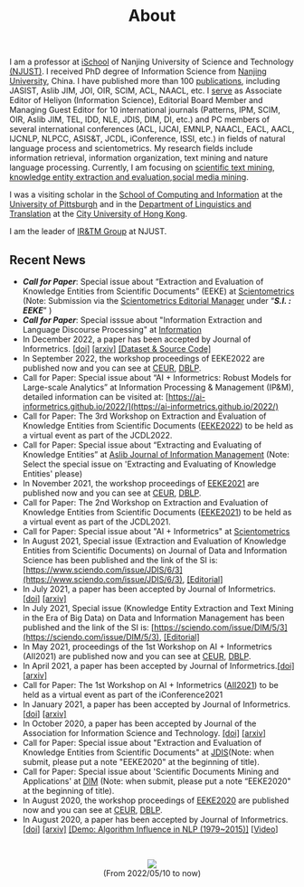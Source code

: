 ﻿---
layout: page
title:  About
cover:  false
menu:   true
order:  1
---
I am a professor at [iSchool](http://ischool.njust.edu.cn/) of Nanjing University of Science and Technology [(NJUST)](http://english.njust.edu.cn/). I received PhD degree of Information Science from [Nanjing University](https://www.nju.edu.cn/EN/), China. I have published more than 100 [publications](https://chengzhizhang.github.io/papers/), including JASIST, Aslib JIM, JOI, OIR, SCIM, ACL, NAACL, etc. I [serve](https://chengzhizhang.github.io/service/) as Associate Editor of Heliyon (Information Science), Editorial Board Member and Managing Guest Editor for 10 international journals (Patterns, IPM, SCIM, OIR, Aslib JIM, TEL, IDD, NLE, JDIS, DIM, DI, etc.) and PC members of several international conferences (ACL, IJCAI, EMNLP, NAACL, EACL, AACL, IJCNLP, NLPCC, ASIS&T, JCDL, iConference, ISSI, etc.) in fields of natural language process and scientometrics.
My research fields include information retrieval, information organization, text mining and nature language processing. Currently, I am focusing on [scientific text mining](https://chengzhizhang.github.io/research/#scientific-text-mining), [knowledge entity extraction and evaluation](https://chengzhizhang.github.io/research/#knowledge-entity-extraction-and-evaluation
),[social media mining](https://chengzhizhang.github.io/research/#social-media-mining). 

I was a visiting scholar in the [School of Computing and Information](https://www.sci.pitt.edu/) at the [University of Pittsburgh](http://www.pitt.edu/) and in the [Department of Linguistics and Translation](http://lt.cityu.edu.hk/) at the [City University of Hong Kong](https://www.cityu.edu.hk/).

I am the leader of [IR&TM Group](https://chengzhizhang.github.io/collaborators/) at NJUST.

 
## Recent News
* ***Call for Paper***: Special issue about “Extraction and Evaluation of Knowledge Entities from Scientific Documents” (EEKE) at [Scientometrics]( https://link.springer.com/collections/hbffbdggdj) (Note: Submission via the  [Scientometrics Editorial Manager](https://www.editorialmanager.com/scim/ ) under “***S.I. : EEKE***” )
* ***Call for Paper***: Special isssue about "Information Extraction and Language Discourse Processing" at [Information](https://www.mdpi.com/journal/information/special_issues/WYS02U2GTD) 
* In December 2022, a paper has been accepted by Journal of Informetrics. [[doi]]()  [[arxiv]](http://arxiv.org/abs/2212.13860)  [[Dataset & Source Code]](https://github.com/xiangyi-njust/FWS/)
* In September 2022, the workshop proceedings of EEKE2022 are published now and you can see at [CEUR](http://ceur-ws.org/Vol-3210/), [DBLP](https://dblp.org/db/conf/eeke/eeke2022.html).
* Call for Paper: Special issue about “AI + Informetrics: Robust Models for Large-scale Analytics” at Information Processing & Management (IP&M), detailed information can be visited at: [https://ai-informetrics.github.io/2022/](https://ai-informetrics.github.io/2022/)
* Call for Paper: The 3rd Workshop on Extraction and Evaluation of Knowledge Entities from Scientific Documents ([EEKE2022](https://eeke-workshop.github.io/2022/)) to be held as a virtual event as part of the JCDL2022.
* Call for Paper: Special issue about “Extracting and Evaluating of Knowledge Entities” at [Aslib Journal of Information Management](https://www.emeraldgrouppublishing.com/calls-for-papers/extracting-and-evaluating-knowledge-entities) (Note: Select the special issue on 'Extracting and Evaluating of Knowledge Entities' please)
* In November 2021, the workshop proceedings of [EEKE2021](https://eeke-workshop.github.io/2021/) are published now and you can see at [CEUR](http://ceur-ws.org/Vol-3004/), [DBLP](https://dblp.org/db/conf/jcdl/eeke2021.html).
* Call for Paper: The 2nd Workshop on Extraction and Evaluation of Knowledge Entities from Scientific Documents ([EEKE2021](https://eeke-workshop.github.io/2021/)) to be held as a virtual event as part of the JCDL2021.
* Call for Paper: Special issue about "AI + Informetrics" at [Scientometrics](https://link.springer.com/collections/ebfiegeiie)
* In August 2021, Special issue (Extraction and Evaluation of Knowledge Entities from Scientific Documents) on Journal of Data and Information Science has been published and the link of the SI is: [https://www.sciendo.com/issue/JDIS/6/3](https://www.sciendo.com/issue/JDIS/6/3),  [[Editorial]](https://doi.org/10.2478/jdis-2021-0025)
* In July 2021, a paper has been accepted by Journal of Informetrics. [[doi]](https://doi.org/10.1016/j.joi.2021.101195)  [[arxiv]](http://arxiv.org/abs/2107.10434)
* In July 2021, Special issue (Knowledge Entity Extraction and Text Mining in the Era of Big Data) on Data and Information Management has been published and the link of the SI is: [https://sciendo.com/issue/DIM/5/3](https://sciendo.com/issue/DIM/5/3),  [[Editorial]](https://doi.org/10.2478/dim-2021-0009)
* In May 2021, proceedings of the 1st Workshop on AI + Informetrics (AII2021) are published now and you can see at [CEUR](http://ceur-ws.org/Vol-2871/), [DBLP](https://dblp.org/db/conf/iconference/aii2021.html).
* In April 2021, a paper has been accepted by Journal of Informetrics.[[doi]](https://doi.org/10.1016/j.joi.2021.101162)  [[arxiv]](https://arxiv.org/abs/2104.05409)
* Call for Paper: The 1st Workshop on AI + Informetrics ([AII2021](https://ai-informetrics.github.io/aii2021.html)) to be held as a virtual event as part of the iConference2021
* In January 2021, a paper has been accepted by Journal of Informetrics. [[doi]](https://doi.org/10.1016/j.joi.2021.101134)  [[arxiv]](https://arxiv.org/abs/2101.07614)
* In October 2020, a paper has been accepted by Journal of the Association for Information Science and Technology. [[doi]](http://doi.org/10.1002/asi.24430)  [[arxiv]](https://arxiv.org/abs/2010.09934)
* Call for Paper: Special issue about "Extraction and Evaluation of Knowledge Entities from Scientific Documents" at [JDIS](http://manu47.magtech.com.cn/Jwk3_jdis/EN/news/news1.shtml)(Note: when submit, please put a note "EEKE2020" at the beginning of title).
* Call for Paper: Special issue about 'Scientific Documents Mining and Applications' at [DIM](https://www.editorialmanager.com/dim/default.aspx) (Note: when submit, please put a note “EEKE2020" at the beginning of title).
* In August 2020, the workshop proceedings of [EEKE2020](https://eeke2020.github.io/) are published now and you can see at [CEUR](http://ceur-ws.org/Vol-2658/), [DBLP](https://dblp.org/db/conf/jcdl/eeke2020.html).
* In August 2020, a paper has been accepted by Journal of Informetrics. [[doi]](https://doi.org/10.1016/j.joi.2020.101091)  [[arxiv]](https://arxiv.org/abs/2010.10817) [[Demo: Algorithm Influence in NLP (1979~2015)]](https://chengzhizhang.github.io/research/algorithm_entity/algorithm_influence.html)   [[Video](https://chengzhizhang.github.io/research/algorithm_entity/video.html)]


<br>
<p align="center">
<a href='https://clustrmaps.com/site/1bcxl'  title='Visit tracker'><img src='//clustrmaps.com/map_v2.png?cl=ffffff&w=450&t=tt&d=m33y5dN8Mj3n06hFPjMAdcBqZ_bJr4ridHxEPxBPbls'/></a>
<br>(From 2022/05/10 to now)
</p>
